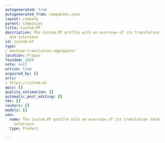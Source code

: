 ```yaml
---
autogenerated: true
autogenerated_from: companies.json
layout: company
parent: Companies
title: Custom.MT
description: The Custom.MT profile with an overview of its translation technologies
  and solutions
id: custom-mt
type:
- machine-translation-aggregator
location: Prague
founded: 2020
note: null
active: true
acquired_by: []
urls:
- https://custom.mt
apis: []
quality_estimation: []
automatic_post_editing: []
tms: []
routers: []
models: []
seo:
  name: The Custom.MT profile with an overview of its translation technologies and
    solutions
  type: Product

---
```


